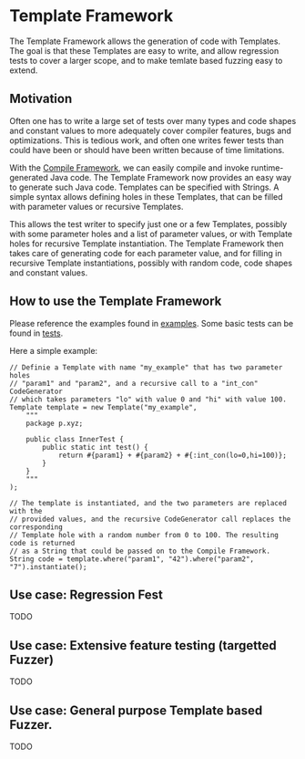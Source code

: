 # Template Framework
The Template Framework allows the generation of code with Templates. The goal is that these Templates are easy to write, and allow regression tests to cover a larger scope, and to make temlate based fuzzing easy to extend.

## Motivation
Often one has to write a large set of tests over many types and code shapes and constant values to more adequately cover compiler features, bugs and optimizations. This is tedious work, and often one writes fewer tests than could have been or should have been written because of time limitations.

With the [Compile Framework](../compile_framework/README.md), we can easily compile and invoke runtime-generated Java code. The Template Framework now provides an easy way to generate such Java code. Templates can be specified with Strings. A simple syntax allows defining holes in these Templates, that can be filled with parameter values or recursive Templates.

This allows the test writer to specify just one or a few Templates, possibly with some parameter holes and a list of parameter values, or with Template holes for recursive Template instantiation. The Template Framework then takes care of generating code for each parameter value, and for filling in recursive Template instantiations, possibly with random code, code shapes and constant values.

## How to use the Template Framework
Please reference the examples found in [examples](../../../testlibrary_tests/template_framework/examples/). Some basic tests can be found in [tests](../../../testlibrary_tests/template_framework/tests/).

Here a simple example:

    // Definie a Template with name "my_example" that has two parameter holes
    // "param1" and "param2", and a recursive call to a "int_con" CodeGenerator
    // which takes parameters "lo" with value 0 and "hi" with value 100.
    Template template = new Template("my_example",
        """
        package p.xyz;

        public class InnerTest {
            public static int test() {
                return #{param1} + #{param2} + #{:int_con(lo=0,hi=100)};
            }
        }
        """
    );

    // The template is instantiated, and the two parameters are replaced with the
    // provided values, and the recursive CodeGenerator call replaces the corresponding
    // Template hole with a random number from 0 to 100. The resulting code is returned
    // as a String that could be passed on to the Compile Framework.
    String code = template.where("param1", "42").where("param2", "7").instantiate();

## Use case: Regression Fest
TODO

## Use case: Extensive feature testing (targetted Fuzzer)
TODO

## Use case: General purpose Template based Fuzzer.
TODO
